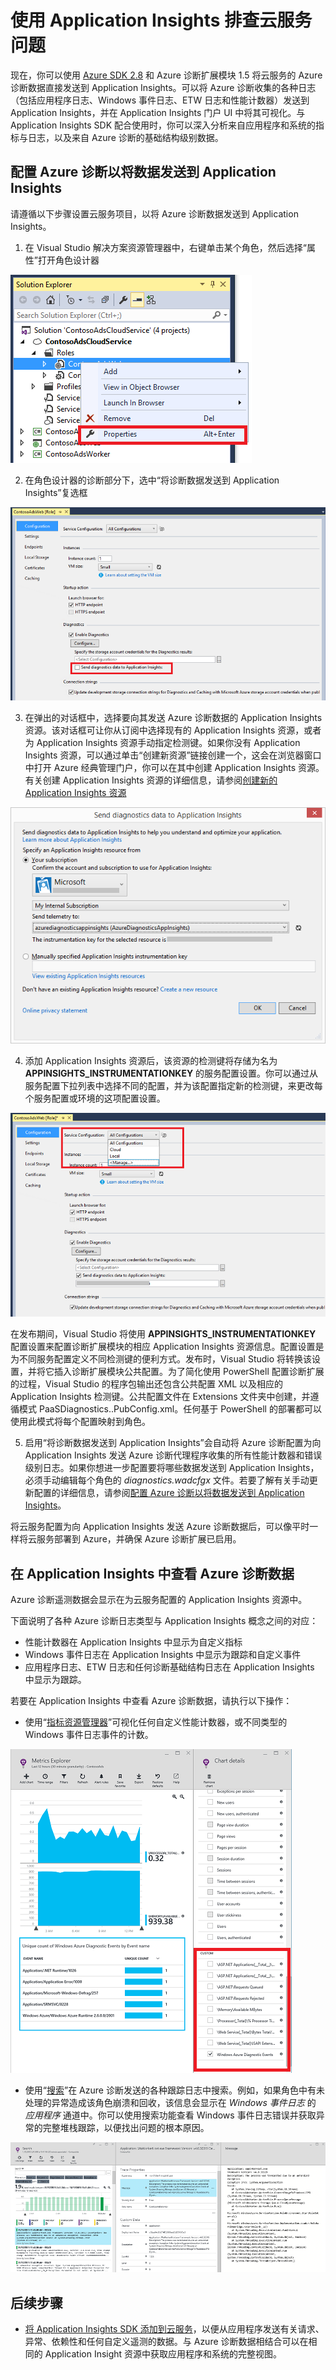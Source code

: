 <properties
   pageTitle="使用 Application Insights 排查云服务问题 | Azure"
   description="了解如何通过使用 Application Insights 来处理 Azure 诊断发送的数据，以便排查云服务问题。"
   services="cloud-services"
   documentationCenter=".net"
   authors="sbtron"
   manager=""
   editor="tysonn" />
<tags
   ms.service="cloud-services"
   ms.date="12/15/2015"
   wacn.date="01/15/2016" />


# 使用 Application Insights 排查云服务问题

现在，你可以使用 [Azure SDK 2.8](/downloads) 和 Azure 诊断扩展模块 1.5 将云服务的 Azure 诊断数据直接发送到 Application Insights。可以将 Azure 诊断收集的各种日志（包括应用程序日志、Windows 事件日志、ETW 日志和性能计数器）发送到 Application Insights，并在 Application Insights 门户 UI 中将其可视化。与 Application Insights SDK 配合使用时，你可以深入分析来自应用程序和系统的指标与日志，以及来自 Azure 诊断的基础结构级别数据。
  
## 配置 Azure 诊断以将数据发送到 Application Insights

请遵循以下步骤设置云服务项目，以将 Azure 诊断数据发送到 Application Insights。

1) 在 Visual Studio 解决方案资源管理器中，右键单击某个角色，然后选择“属性”打开角色设计器
	
![解决方案资源管理器角色属性][1]

2) 在角色设计器的诊断部分下，选中“将诊断数据发送到 Application Insights”复选框

![角色设计器将诊断数据发送到 Application Insights][2]

3) 在弹出的对话框中，选择要向其发送 Azure 诊断数据的 Application Insights 资源。该对话框可让你从订阅中选择现有的 Application Insights 资源，或者为 Application Insights 资源手动指定检测键。如果你没有 Application Insights 资源，可以通过单击“创建新资源”链接创建一个，这会在浏览器窗口中打开 Azure 经典管理门户，你可以在其中创建 Application Insights 资源。有关创建 Application Insights 资源的详细信息，请参阅[创建新的 Application Insights 资源](/documentation/articles/app-insights-create-new-resource/)

![选择 Application Insights 资源][3]

4) 添加 Application Insights 资源后，该资源的检测键将存储为名为 **APPINSIGHTS\_INSTRUMENTATIONKEY** 的服务配置设置。你可以通过从服务配置下拉列表中选择不同的配置，并为该配置指定新的检测键，来更改每个服务配置或环境的这项配置设置。

![选择服务配置][4]
	
在发布期间，Visual Studio 将使用 **APPINSIGHTS\_INSTRUMENTATIONKEY** 配置设置来配置诊断扩展模块的相应 Application Insights 资源信息。配置设置是为不同服务配置定义不同检测键的便利方式。发布时，Visual Studio 将转换该设置，并将它插入诊断扩展模块公共配置。为了简化使用 PowerShell 配置诊断扩展的过程，Visual Studio 的程序包输出还包含公共配置 XML 以及相应的 Application Insights 检测键。公共配置文件在 Extensions 文件夹中创建，并遵循模式 PaaSDiagnostics.<RoleName>.PubConfig.xml。任何基于 PowerShell 的部署都可以使用此模式将每个配置映射到角色。

5) 启用“将诊断数据发送到 Application Insights”会自动将 Azure 诊断配置为向 Application Insights 发送 Azure 诊断代理程序收集的所有性能计数器和错误级别日志。如果你想进一步配置要将哪些数据发送到 Application Insights，必须手动编辑每个角色的 *diagnostics.wadcfgx* 文件。若要了解有关手动更新配置的详细信息，请参阅[配置 Azure 诊断以将数据发送到 Application Insights](/documentation/articles/azure-diagnostics-configure-applicationinsights/)。

将云服务配置为向 Application Insights 发送 Azure 诊断数据后，可以像平时一样将云服务部署到 Azure，并确保 Azure 诊断扩展已启用。<!--请参阅[使用 Visual Studio 发布云服务](/documentation/articles/vs-azure-tools-publishing-a-cloud-service/)。-->

## 在 Application Insights 中查看 Azure 诊断数据
Azure 诊断遥测数据会显示在为云服务配置的 Application Insights 资源中。

下面说明了各种 Azure 诊断日志类型与 Application Insights 概念之间的对应：

-  性能计数器在 Application Insights 中显示为自定义指标
-  Windows 事件日志在 Application Insights 中显示为跟踪和自定义事件
-  应用程序日志、ETW 日志和任何诊断基础结构日志在 Application Insights 中显示为跟踪。

若要在 Application Insights 中查看 Azure 诊断数据，请执行以下操作：

- 使用“[指标资源管理器](/documentation/articles/app-insights-metrics-explorer/)”可视化任何自定义性能计数器，或不同类型的 Windows 事件日志事件的计数。

![指标资源管理器中的自定义指标][5]

- 使用“[搜索](/documentation/articles/app-insights-diagnostic-search/)”在 Azure 诊断发送的各种跟踪日志中搜索。例如，如果角色中有未处理的异常造成该角色崩溃和回收，该信息会显示在 *Windows 事件日志* 的 *应用程序* 通道中。你可以使用搜索功能查看 Windows 事件日志错误并获取异常的完整堆栈跟踪，以便找出问题的根本原因。 

![搜索跟踪][6]

## 后续步骤

- [将 Application Insights SDK 添加到云服务](/documentation/articles/app-insights-cloudservices/)，以便从应用程序发送有关请求、异常、依赖性和任何自定义遥测的数据。与 Azure 诊断数据相结合可以在相同的 Application Insight 资源中获取应用程序和系统的完整视图。  


<!--Image references-->
[1]: ./media/cloud-services-dotnet-diagnostics-applicationinsights/solution-explorer-properties.png
[2]: ./media/cloud-services-dotnet-diagnostics-applicationinsights/role-designer-sendtoappinsights.png
[3]: ./media/cloud-services-dotnet-diagnostics-applicationinsights/select-appinsights-resource.png
[4]: ./media/cloud-services-dotnet-diagnostics-applicationinsights/role-designer-appinsights-serviceconfig.png
[5]: ./media/cloud-services-dotnet-diagnostics-applicationinsights/metrics-explorer-custom-metrics.png
[6]: ./media/cloud-services-dotnet-diagnostics-applicationinsights/search-windowseventlog-error.png

<!---HONumber=Mooncake_0104_2016-->
